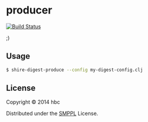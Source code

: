 # producer

[![Build Status](https://travis-ci.org/shire-digest/producer.svg?branch=master)](https://travis-ci.org/shire-digest/producer)


;)

## Usage

```bash
$ shire-digest-produce --config my-digest-config.clj
```

## License

Copyright © 2014 hbc

Distributed under the [SMPPL](https://github.com/xhacker/SMPPL/blob/master/SMPPL-Freeware.md) License.
